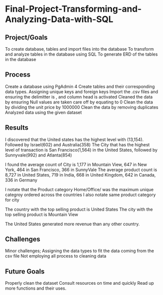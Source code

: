 # Final-Project-Transforming-and-Analyzing-Data-with-SQL

## Project/Goals
To create database, tables and import files into the database
To transform and analyze tables in the database using SQL
To generate ERD of the tables in the database
## Process
Create a database using PgAdmin 4
Create tables and their corresponding data types.
Assigning unique keys and foreign keys
Import the .csv files and ensuring the delimitter is , and column head is activated
Cleaned the data by ensuring Null values are taken care off by equating to 0
Clean the data by dividing the unit price by 1000000
Clean the data by removing duplicates
Analyzed data using the given dataset

## Results
I discovered that the United states has the highest level with (13,154). Followed by Israel(602) and Australia(358) The City that has the highest level of transaction is San Francisco(1,564) in the United States, followed by Sunnyvale(992) and Atlanta(854)

I found the average count of City is 1,177 in Mountain View, 647 in New York, 464 in San Francisco, 366 in SunnyVale The average product count is 8,727 in United States, 719 in India, 668 in United Kingdom, 642 in Canada, 336 in Germany

I notate that the Product category Home/Office/ was the maximum unique categroy ordered across the countries I also notate same product category for city

The country with the top selling product is United States The city with the top selling product is Mountain View

The United States generated more revenue than any other country.

## Challenges 
Minor challenges; 
Assigning the data types to fit the data coming from the csv file
Not employing all process to cleaning data


## Future Goals
Properly clean the dataset
Consult resources on time and quickly
Read up more functions and their uses.
